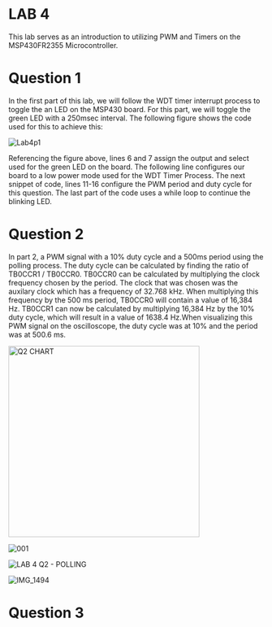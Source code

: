 # LAB 4

This lab serves as an introduction to utilizing PWM and Timers on the MSP430FR2355 Microcontroller.

# Question 1

In the first part of this lab, we will follow the WDT timer interrupt process to toggle the an LED on the MSP430 board. For this part, we will toggle the green LED with a 250msec interval. The following figure shows the code used for this to achieve this:

![Lab4p1](https://user-images.githubusercontent.com/85361948/200364637-aa6fcca6-f80a-4ea1-919b-eef7aa2e79a6.PNG)

Referencing the figure above, lines 6 and 7 assign the output and select used for the green LED on the board. The following line configures our board to a low power mode used for the WDT Timer Process. The next snippet of code, lines 11-16 configure the PWM period and duty cycle for this question. The last part of the code uses a while loop to continue the blinking LED.

# Question 2
In part 2, a PWM signal with a 10% duty cycle and a 500ms period using the polling process. The duty cycle can be calculated by finding the ratio of TB0CCR1 / TB0CCR0. TB0CCR0 can be calculated by multiplying the clock frequency chosen by the period. The clock that was chosen was the auxilary clock which has a frequency of 32.768 kHz. When multiplying this frequency by the 500 ms period, TB0CCR0 will contain a value of 16,384 Hz. TB0CCR1 can now be calculated by multiplying 16,384 Hz by the 10% duty cycle, which will result in a value of 1638.4 Hz.When visualizing this PWM signal on the oscilloscope, the duty cycle was at 10% and the period was at 500.6 ms. 

<img width="376" alt="Q2 CHART" src="https://user-images.githubusercontent.com/98994111/200406540-491f6b27-6d3a-432b-85b5-0263feaf3726.png">

![001](https://user-images.githubusercontent.com/98994111/200408272-de1623a4-6c35-4c68-847a-537064c6e161.jpg)

![LAB 4 Q2 - POLLING](https://user-images.githubusercontent.com/98994111/200405999-01542d7d-7e78-4bf3-a0a4-2bbd8939e4cf.png)

![IMG_1494](https://user-images.githubusercontent.com/98994111/200368912-0060acf2-1000-4ae3-bf50-a5eaddc772e8.jpg)


# Question 3
